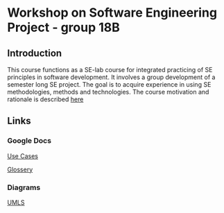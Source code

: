 # Workshop on Software Engineering Project - group 18B
 
## Introduction 
 This course functions as a SE-lab course for integrated practicing of SE principles in software development. It involves a group development of a semester long SE project. The goal is to acquire experience in using SE methodologies, methods and technologies. The course motivation and rationale is described [here](https://www.cs.bgu.ac.il/~wsep202/wiki.files/ICSE2018-SE_Workshop_CRC.pdf) 

## Links

### Google Docs
[Use Cases](https://docs.google.com/document/d/1T1TVz6VtiN-bMIG_8LKMrpaaiQY-0MyiSKHePuskPA8/edit?usp=sharing)

[Glossery](https://docs.google.com/document/d/1__utt5ajyazlRi9VV4Jzm0RX4UDfT29h3zcjjCTuNx8/edit?usp=sharing)

### Diagrams
[UMLS](https://drive.google.com/file/d/1hxTjsm72_FlfrS67zTpZpilyEc-4XEbB/view?usp=sharing)
